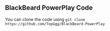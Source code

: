 ## BlackBeard PowerPlay Code

You can clone the code using `git clone https://github.com/TopGgg/BlackBeard-PowerPlay`
